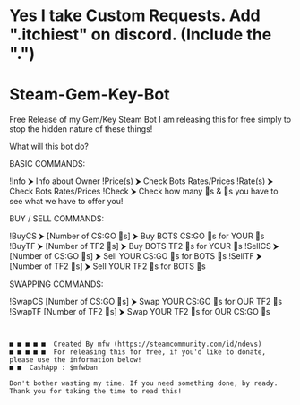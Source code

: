 # Yes I take Custom Requests. Add ".itchiest" on discord. (Include the ".")


# Steam-Gem-Key-Bot
Free Release of my Gem/Key Steam Bot
I am releasing this for free simply to stop the hidden nature of these things!

What will this bot do?

BASIC COMMANDS:

!Info ⮞ Info about Owner
!Price(s) ⮞ Check Bots Rates/Prices
!Rate(s) ⮞ Check Bots Rates/Prices
!Check ⮞ Check how many 🔑s & 💎s you have to see what we have to offer you!

BUY / SELL COMMANDS:

!BuyCS ⮞ [Number of CS:GO 🔑s] ⮞ Buy BOTS CS:GO 🔑s for YOUR 💎s
!BuyTF ⮞ [Number of TF2 🔑s] ⮞ Buy BOTS TF2 🔑s for YOUR 💎s
!SellCS ⮞ [Number of CS:GO 🔑s] ⮞ Sell YOUR CS:GO 🔑s for BOTS 💎s
!SellTF ⮞ [Number of TF2 🔑s] ⮞ Sell YOUR TF2 🔑s for BOTS 💎s

SWAPPING COMMANDS:

!SwapCS [Number of CS:GO 🔑s] ⮞ Swap YOUR CS:GO 🔑s for OUR TF2 🔑s
!SwapTF [Number of TF2 🔑s] ⮞ Swap YOUR TF2 🔑s for OUR CS:GO 🔑s


~~~~~~~~~~~~~~~~~~~~~~~~~~~~~~~~~~~~~~~~~~~~~~~~~~~~~~~~~~~~~~~~~~~~~~~~~~~~~~~~~~~~~~~~~~~~~~~~~~~~~~~~~~~~~~~~~~~~~~~~~~~~~~~~~~~~~~~~


■ ■ ■ ■ ■  Created By mfw (https://steamcommunity.com/id/ndevs)
■ ■ ■ ■ ■  For releasing this for free, if you'd like to donate, please use the information below!
■ ■  CashApp : $mfwban

Don't bother wasting my time. If you need something done, by ready. 
Thank you for taking the time to read this!
